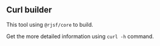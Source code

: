 ## Curl builder

This tool using `@rjsf/core` to build.

Get the more detailed information using  `curl -h` command.

